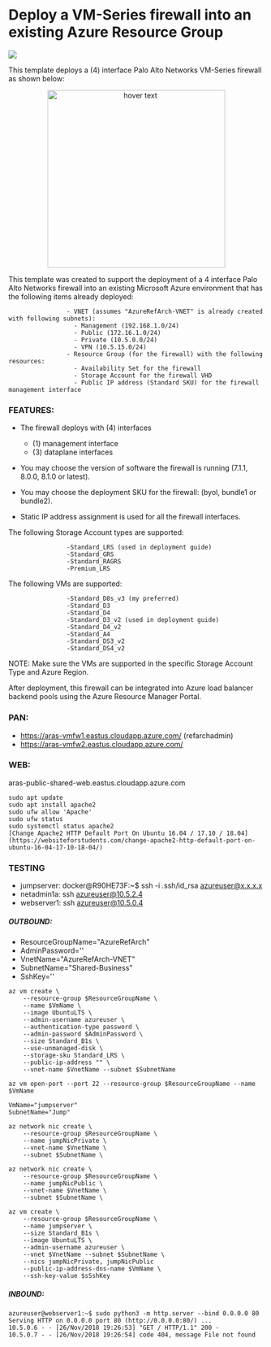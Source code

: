 # Deploy a VM-Series firewall into an existing Azure Resource Group

[<img src="http://azuredeploy.net/deploybutton.png"/>](https://portal.azure.com/#create/Microsoft.Template/uri/https%3A%2F%2Fraw.githubusercontent.com%2Fpaloaltonetworks%2Freferencearchitectures%2Fmaster%2FAzure-1FW-4-interfaces-existing-environment%2FAzureDeploy.json)

This template deploys a (4) interface Palo Alto Networks VM-Series firewall as shown below:

<p align="center">
  <img src="./Azure-1FW-4-interfaces.png" width="350" title="hover text">
</p>



This template was created to support the deployment of a 4 interface Palo Alto Networks firewall into an existing Microsoft Azure environment that has the following items already deployed:

                    - VNET (assumes "AzureRefArch-VNET" is already created with following subnets):
                      - Management (192.168.1.0/24)
                      - Public (172.16.1.0/24)
                      - Private (10.5.0.0/24)
                      - VPN (10.5.15.0/24)
                    - Resource Group (for the firewall) with the following resources:
                      - Availability Set for the firewall
                      - Storage Account for the firewall VHD
                      - Public IP address (Standard SKU) for the firewall management interface
                    
            
### FEATURES:
- The firewall deploys with (4) interfaces
  - (1) management interface 
  - (3) dataplane interfaces
  
- You may choose the version of software the firewall is running (7.1.1, 8.0.0, 8.1.0 or latest).
- You may choose the deployment SKU for the firewall: (byol, bundle1 or bundle2).
- Static IP address assignment is used for all the firewall interfaces.


The following Storage Account types are supported:

                    -Standard_LRS (used in deployment guide)
                    -Standard_GRS
                    -Standard_RAGRS
                    -Premium_LRS
                    
The following VMs are supported:

                    -Standard_D8s_v3 (my preferred)
                    -Standard_D3
                    -Standard_D4
                    -Standard_D3_v2 (used in deployment guide)
                    -Standard_D4_v2
                    -Standard_A4
                    -Standard_DS3_v2
                    -Standard_DS4_v2
        
NOTE: Make sure the VMs are supported in the specific Storage Account Type and Azure Region.

After deployment, this firewall can be integrated into Azure load balancer backend pools using the Azure Resource Manager Portal.

### PAN:

- https://aras-vmfw1.eastus.cloudapp.azure.com/ (refarchadmin)
- https://aras-vmfw2.eastus.cloudapp.azure.com/

### WEB:

aras-public-shared-web.eastus.cloudapp.azure.com

```
sudo apt update
sudo apt install apache2
sudo ufw allow 'Apache'
sudo ufw status
sudo systemctl status apache2
[Change Apache2 HTTP Default Port On Ubuntu 16.04 / 17.10 / 18.04](https://websiteforstudents.com/change-apache2-http-default-port-on-ubuntu-16-04-17-10-18-04/)
```

### TESTING 

- jumpserver: docker@R90HE73F:~$ ssh -i .ssh/id_rsa azureuser@x.x.x.x
- netadmin1a: ssh azureuser@10.5.2.4
- webserver1: ssh azureuser@10.5.0.4


##### OUTBOUND:

- ResourceGroupName="AzureRefArch"
- AdminPassword=''
- VnetName="AzureRefArch-VNET"
- SubnetName="Shared-Business"
- SshKey=''
```
az vm create \
    --resource-group $ResourceGroupName \
    --name $VmName \
    --image UbuntuLTS \
    --admin-username azureuser \
    --authentication-type password \
    --admin-password $AdminPassword \
    --size Standard_B1s \
    --use-unmanaged-disk \
    --storage-sku Standard_LRS \
    --public-ip-address "" \
    --vnet-name $VnetName --subnet $SubnetName

az vm open-port --port 22 --resource-group $ResourceGroupName --name $VmName

VmName="jumpserver"
SubnetName="Jump"

az network nic create \
    --resource-group $ResourceGroupName \
    --name jumpNicPrivate \
    --vnet-name $VnetName \
    --subnet $SubnetName \

az network nic create \
    --resource-group $ResourceGroupName \
    --name jumpNicPublic \
    --vnet-name $VnetName \
    --subnet $SubnetName \  

az vm create \
    --resource-group $ResourceGroupName \
    --name jumpserver \
    --size Standard_B1s \
    --image UbuntuLTS \
    --admin-username azureuser \
    --vnet $VnetName --subnet $SubnetName \
    --nics jumpNicPrivate, jumpNicPublic
    --public-ip-address-dns-name $VmName \
    --ssh-key-value $sSshKey
```

##### INBOUND: 

```
azureuser@webserver1:~$ sudo python3 -m http.server --bind 0.0.0.0 80
Serving HTTP on 0.0.0.0 port 80 (http://0.0.0.0:80/) ...
10.5.0.6 - - [26/Nov/2018 19:26:53] "GET / HTTP/1.1" 200 -
10.5.0.7 - - [26/Nov/2018 19:26:54] code 404, message File not found
```